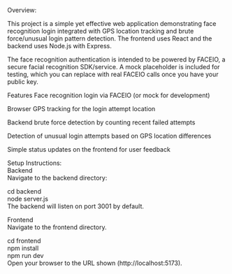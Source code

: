 Overview:

This project is a simple yet effective web application demonstrating face recognition login integrated with GPS location tracking and brute force/unusual login pattern detection. The frontend uses React and the backend uses Node.js with Express.

The face recognition authentication is intended to be powered by FACEIO, a secure facial recognition SDK/service. A mock placeholder is included for testing, which you can replace with real FACEIO calls once you have your public key.

Features
Face recognition login via FACEIO (or mock for development)

Browser GPS tracking for the login attempt location

Backend brute force detection by counting recent failed attempts

Detection of unusual login attempts based on GPS location differences

Simple status updates on the frontend for user feedback

Setup Instructions:  
Backend  
Navigate to the backend directory:

cd backend  
node server.js  
The backend will listen on port 3001 by default.

Frontend  
Navigate to the frontend directory.

cd frontend  
npm install  
npm run dev  
Open your browser to the URL shown (http://localhost:5173).
